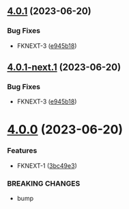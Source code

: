 ## [4.0.1](https://github.com/robence/semantic-release-poc/compare/v4.0.0...v4.0.1) (2023-06-20)


### Bug Fixes

* FKNEXT-3 ([e945b18](https://github.com/robence/semantic-release-poc/commit/e945b181c12fb67fbdab51b0dfcedee8186efdc1))

## [4.0.1-next.1](https://github.com/robence/semantic-release-poc/compare/v4.0.0...v4.0.1-next.1) (2023-06-20)


### Bug Fixes

* FKNEXT-3 ([e945b18](https://github.com/robence/semantic-release-poc/commit/e945b181c12fb67fbdab51b0dfcedee8186efdc1))

# [4.0.0](https://github.com/robence/semantic-release-poc/compare/v3.2.0...v4.0.0) (2023-06-20)


### Features

* FKNEXT-1 ([3bc49e3](https://github.com/robence/semantic-release-poc/commit/3bc49e3704354a343713cbea1b72fe5cae1f85dc))


### BREAKING CHANGES

* bump
